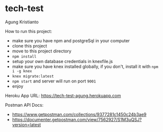 # tech-test

Agung Kristianto

How to run this project:
- make sure you have npm and postgreSql in your computer
- clone this project
- move to this project directory
- ``npm install``
- setup your own database credentials in knexfile.js
- make sure you have knex installed globally, if you don't, install it with ``npm i -g knex``
- ``knex migrate:latest``
- ``npm start`` and server will run on port ``9001``
- enjoy

Heroku App URL:
https://tech-test-agung.herokuapp.com

Postman API Docs:
- https://www.getpostman.com/collections/9377281c1450c24b3ae9
- https://documenter.getpostman.com/view/7562927/S1M3uQSJ?version=latest
